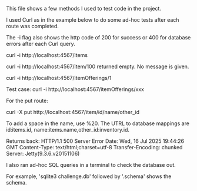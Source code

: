 This file shows a few methods I used to test code in the project.

I used Curl as in the example below to do some ad-hoc tests after each route was completed.
 
The -i flag also shows the http code of 200 for success or 400 for database errors after each Curl query. 

curl -i http://localhost:4567/items

curl -i http://localhost:4567/item/100 returned empty. No message is given.

curl -i http://localhost:4567/itemOfferings/1

Test case: curl -i http://localhost:4567/itemOfferings/xxx

For the put route:

curl -X put http://localhost:4567/item/id/name/other_id 

To add a space in the name, use %20. The UTRL to database mappings are id:items.id, name:items.name,other_id:inventory.id.

Returns back:
HTTP/1.1 500 Server Error
Date: Wed, 16 Jul 2025 19:44:26 GMT
Content-Type: text/html;charset=utf-8
Transfer-Encoding: chunked
Server: Jetty(9.3.6.v20151106)


I also ran ad-hoc SQL queries in a terminal to check the database out.

For example, 'sqlite3 challenge.db' followed by '.schema' shows the schema.